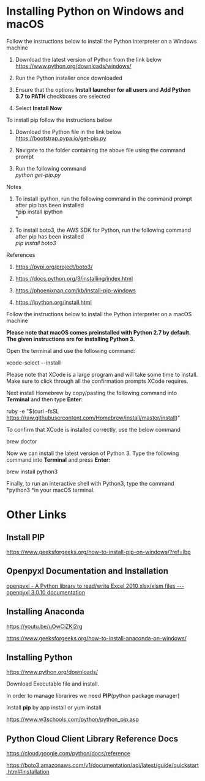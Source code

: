 # Installing Python on Windows and macOS

Follow the instructions below to install the Python interpreter on a
Windows machine

1.  Download the latest version of Python from the link below\
    <https://www.python.org/downloads/windows/>

2.  Run the Python installer once downloaded

3.  Ensure that the options **Install launcher for all users** and **Add
    Python 3.7 to PATH** checkboxes are selected

4.  Select **Install Now**

To install pip follow the instructions below

1.  Download the Python file in the link below\
    <https://bootstrap.pypa.io/get-pip.py>

2.  Navigate to the folder containing the above file using the command
    prompt

3.  Run the following command\
    *python get-pip.py*

Notes

1.  To install ipython, run the following command in the command prompt
    after pip has been installed\
    *pip install ipython\
    *

2.  To install boto3, the AWS SDK for Python, run the following command
    after pip has been installed\
    *pip install boto3*

References

1.  <https://pypi.org/project/boto3/>

2.  <https://docs.python.org/3/installing/index.html>

3.  <https://phoenixnap.com/kb/install-pip-windows>

4.  <https://ipython.org/install.html>

 

Follow the instructions below to install the Python interpreter on a
macOS machine

**Please note that macOS comes preinstalled with Python 2.7 by default.
The given instructions are for installing Python 3.**

Open the terminal and use the following command:

xcode-select \--install

Please note that XCode is a large program and will take some time to
install. Make sure to click through all the confirmation prompts XCode
requires. 

Next install Homebrew by copy/pasting the following command
into **Terminal** and then type **Enter**:

ruby -e \"\$(curl -fsSL https://raw.githubusercontent.com/Homebrew/install/master/install)\"

To confirm that XCode is installed correctly, use the below command

brew doctor

Now we can install the latest version of Python 3. Type the following
command into **Terminal** and press **Enter:**

brew install python3

Finally, to run an interactive shell with Python3, type the
command *python3 *in your macOS terminal. 

 

# Other Links

## Install PIP

<https://www.geeksforgeeks.org/how-to-install-pip-on-windows/?ref=lbp>

## Openpyxl Documentation and Installation

[openpyxl - A Python library to read/write Excel 2010 xlsx/xlsm files
--- openpyxl 3.0.10
documentation](https://openpyxl.readthedocs.io/en/stable/)

## Installing Anaconda 

<https://youtu.be/uOwCiZKj2rg>

<https://www.geeksforgeeks.org/how-to-install-anaconda-on-windows/>

## Installing Python

<https://www.python.org/downloads/>



Download Executable file and install.

In order to manage librarires we need **PIP**(python package manager)

Install **pip** by app install or yum install

<https://www.w3schools.com/python/python_pip.asp>

##  Python Cloud Client Library Reference Docs

<https://cloud.google.com/python/docs/reference>

<https://boto3.amazonaws.com/v1/documentation/api/latest/guide/quickstart.html#installation>


